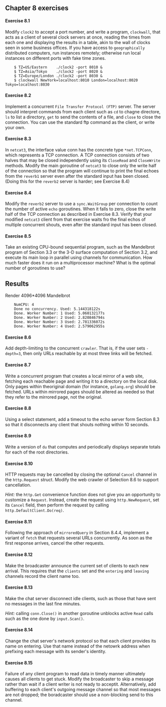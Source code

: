 ## Chapter 8 exercises

#### Exercise 8.1

Modify `clock2` to accept a port number, and write a program, `clockwall`, that acts as a client of several clock servers at once,
reading the times from each one and displaying the results in a table, akin to the wall of clocks seen in some business offices.
If you have access to `geographically` distributed computers, run instances remotely;
otherwise run local instances on different ports with fake time zones.

``` text
    $ TZ=US/Eastern    ./clock2 -port 8010 &
    $ TZ=Asia/Tokyo    ./clock2 -port 8020 &
    $ TZ=Europe/London ./clock2 -port 8030 &
    $ clockwall NewYork=localhost:8010 London=localhost:8020 Tokyo=localhost:8030
```

#### Exercise 8.2

Implement a concurrent `File Transfer Protocol (FTP)` server.
The server should interpret commands from each client such as `cd` to chagne directore,
`ls` to list a directory,
`get` to send the contents of a file,
and `close` to close the connection.
You can use the standard ftp command as the client, or write your own.

#### Exercise 8.3

In `netcat3`, the interface value conn has the concrete type `*net.TCPConn`, which represents a TCP connection.
A TCP connection consists of two halves that may be closed independently using its `CloseRead` and `CloseWrite` methods.
Modify the main goroutine of `netcat3` to close only the write half of the connection so that the program will continue to print the final echoes from the `reverb1` server even after the standard input has been closed.
(Doing this for the `reverb2` server is harder; see Exercise 8.4)

#### Exercise 8.4

Modify the `reverb2` server to use a `sync.WaitGroup` per connection to count the number of active `echo` goroutines.
When it falls to zero, close the write half of the TCP connection as described in Exercise 8.3.
Verify that your modified `netcat3` client from that exercise waits fro the final echos of multiple concurrent shouts,
even after the standard input has been closed.

#### Exercise 8.5

Take an existing CPU-bound sequential program, such as the Mandelbrot program of Section 3.3 or the 3-D surface computation of Section 3.2,
and execute its main loop in parallel using channels for communication.
How much faster does it run on a multiprocessor machine?
What is the optimal number of goroutines to use?

## Results

Render 4096*4096 Mandelbrot

``` text
    NumCPU: 4
    Done no concurrency. Used: 5.144318122s
    Done. Worker Number: 1 Used: 5.060132177s
    Done. Worker Number: 2 Used: 2.820846794s
    Done. Worker Number: 3 Used: 2.781336072s
    Done. Worker Number: 4 Used: 2.579062955s
```

#### Exercise 8.6

Add depth-limiting to the concurrent `crawler`.
That is, if the user sets `-depth=3`, then only URLs reachable by at most three links will be fetched.

#### Exercise 8.7

Write a concurrent program that creates a local mirror of a web site,
fetching each reachable page and writing it to a directory on the local disk.
Only pages within theoriginal domain (for instance, `golang.org`) should be fetched.
URLs within mirrored pages should be altered as needed so that they refer to the mirrored page, not the original.

#### Exercise 8.8

Using a select statement, add a timeout to the echo server form Section 8.3 so that it disconnects any client that shouts nothing within 10 seconds.

#### Exercise 8.9

Write a version of `du` that computes and periodically displays separate totals for each of the root directories.

#### Exercise 8.10

HTTP requests may be cancelled by closing the optional `Cancel` channel in the `http.Request` struct.
Modify the web crawler of Selection 8.6 to support cancellation.

*Hint:* the `http.Get` convenience function does not give you an opportunity to customize a `Request`.
Instead, create the request using `http.NewRequest`, set its `Cancel` field, then perform the request by calling `http.DefaultClient.Do(req)`.

#### Exercise 8.11

Following the approach of `mirroredQuery` in Section 8.4.4, implement a variant of `fetch` that requests several URLs concurrently.
As soon as the first response arrives, cancel the other requests.

#### Exercise 8.12

Make the broadcaster announce the current set of clients to each new arrival.
This requires that the `clients` set and the `entering` and `leaving` channels record the client name too.

#### Exercise 8.13

Make the chat server disconnect idle clients, such as those that have sent no messages in the last fine minutes.

*Hint:* calling `conn.Close()` in another goroutine unblocks active `Read` calls such as the one done by `input.Scan()`.

#### Exercise 8.14

Change the chat server's network protocol so that each client provides its name on entering.
Use that name instead of the netowrk address when prefixing each message with its sender's identity.

#### Exercise 8.15

Failure of any client program to read data in timely manner ultimately causes all clients to get stuck.
Modify the broadcaster to skip a message rather than wait if a client writer is not ready to acceptit.
Alternatively, add buffering to each client's outgoing message channel so that most messages are not dropped; the boradcaster should use a non-blocking send to this channel.

